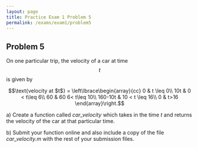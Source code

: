 ```yaml
---
layout: page
title: Practice Exam 1 Problem 5
permalink: /exams/exam1/problem5
---
```


## Problem 5

On one particular trip, the velocity of a car at time $$t$$ is given by

$$\text{velocity at $t$} = \left\lbrace\begin{array}{cc}
0 & t \leq 0\\
10t & 0 < t\leq 6\\
60  & 60 6< t\leq 10\\
160-10t & 10 < t \leq 16\\
0 & t>16
\end{array}\right.$$


a) Create a function called *car_velocity* which takes in the time *t* and returns the velocity of the car at that particular time.

b) Submit your function online and also include a copy of the file *car_velocity.m* with the rest of your submission files.

